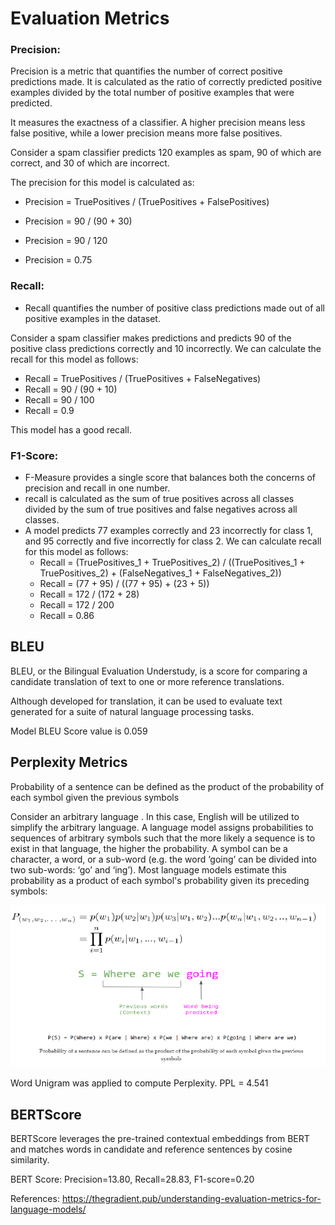 # **Evaluation Metrics**

### Precision:

Precision is a metric that quantifies the number of correct positive predictions made. It is calculated as the ratio of correctly predicted positive examples divided by the total number of positive examples that were predicted.

It measures the exactness of a classifier. A higher precision means less false positive, while a lower precision means more false positives.

Consider a spam classifier predicts 120 examples as spam, 90 of which are correct, and 30 of which are incorrect.

The precision for this model is calculated as:

- Precision = TruePositives / (TruePositives + FalsePositives)

- Precision = 90 / (90 + 30)

- Precision = 90 / 120

- Precision = 0.75
  



### Recall:

- Recall quantifies the number of positive class predictions made out of all positive examples in the dataset.

Consider a spam classifier makes predictions and predicts 90 of the positive class predictions correctly and 10 incorrectly. We can calculate the recall for this model as follows:

- Recall = TruePositives / (TruePositives + FalseNegatives)
- Recall = 90 / (90 + 10)
- Recall = 90 / 100
- Recall = 0.9

This model has a good recall.



### F1-Score:

- F-Measure provides a single score that balances both the concerns of precision and recall in one number.
- recall is calculated as the sum of true positives across all classes divided by the sum of true positives and false negatives across all classes. 
- A model predicts 77 examples correctly and 23 incorrectly for class 1, and 95 correctly and five incorrectly for class 2. We can calculate recall for this model as follows:
  - Recall = (TruePositives_1 + TruePositives_2) / ((TruePositives_1 + TruePositives_2) + (FalseNegatives_1 + FalseNegatives_2))
  - Recall = (77 + 95) / ((77 + 95) + (23 + 5))
  - Recall = 172 / (172 + 28)
  - Recall = 172 / 200
  - Recall = 0.86

## BLEU

BLEU, or the Bilingual Evaluation Understudy, is a score for comparing a candidate translation of text to one or more reference translations.

Although developed for translation, it can be used to evaluate text generated for a suite of natural language processing tasks.

Model BLEU Score value is 0.059

## Perplexity Metrics
Probability of a sentence can be defined as the product of the probability of each symbol given the previous symbols

Consider an arbitrary language . In this case, English will be utilized to simplify the arbitrary language. A language model assigns probabilities to sequences of arbitrary symbols such that the more likely a sequence  is to exist in that language, the higher the probability. A symbol can be a character, a word, or a sub-word (e.g. the word ‘going’ can be divided into two sub-words: ‘go’ and ‘ing’). Most language models estimate this probability as a product of each symbol's probability given its preceding symbols:

![alt text](https://raw.githubusercontent.com/thamizhannal/END3.0/main/Session%207%20-%20Learning%20Rates%20and%20Evaluation%20Metrics/imgs/perplexity.png?raw=true)


Word Unigram was applied to compute Perplexity. PPL = 4.541

## BERTScore
BERTScore leverages the pre-trained contextual embeddings from BERT and matches words in candidate and reference sentences by cosine similarity. 

BERT Score: Precision=13.80, Recall=28.83, F1-score=0.20



References:
https://thegradient.pub/understanding-evaluation-metrics-for-language-models/
